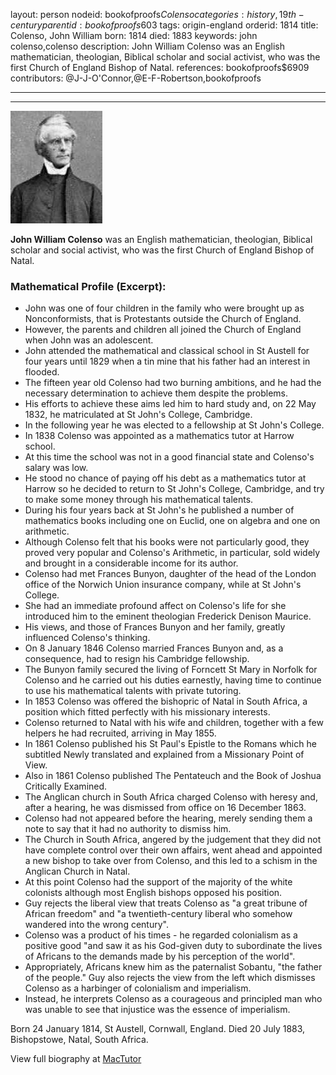 layout: person
nodeid: bookofproofs$Colenso
categories: history,19th-century
parentid: bookofproofs$603
tags: origin-england
orderid: 1814
title: Colenso, John William
born: 1814
died: 1883
keywords: john colenso,colenso
description: John William Colenso was an English mathematician, theologian, Biblical scholar and social activist, who was the first Church of England Bishop of Natal.
references: bookofproofs$6909
contributors: @J-J-O'Connor,@E-F-Robertson,bookofproofs

---



---

![Colenso.jpg](https://github.com/bookofproofs/bookofproofs.github.io/blob/main/_sources/_assets/images/portraits/Colenso.jpg?raw=true)

**John William Colenso** was an English mathematician, theologian, Biblical scholar and social activist, who was the first Church of England Bishop of Natal.

### Mathematical Profile (Excerpt):
* John was one of four children in the family who were brought up as Nonconformists, that is Protestants outside the Church of England.
* However, the parents and children all joined the Church of England when John was an adolescent.
* John attended the mathematical and classical school in St Austell for four years until 1829 when a tin mine that his father had an interest in flooded.
* The fifteen year old Colenso had two burning ambitions, and he had the necessary determination to achieve them despite the problems.
* His efforts to achieve these aims led him to hard study and, on 22 May 1832, he matriculated at St John's College, Cambridge.
* In the following year he was elected to a fellowship at St John's College.
* In 1838 Colenso was appointed as a mathematics tutor at Harrow school.
* At this time the school was not in a good financial state and Colenso's salary was low.
* He stood no chance of paying off his debt as a mathematics tutor at Harrow so he decided to return to St John's College, Cambridge, and try to make some money through his mathematical talents.
* During his four years back at St John's he published a number of mathematics books including one on Euclid, one on algebra and one on arithmetic.
* Although Colenso felt that his books were not particularly good, they proved very popular and Colenso's Arithmetic, in particular, sold widely and brought in a considerable income for its author.
* Colenso had met Frances Bunyon, daughter of the head of the London office of the Norwich Union insurance company, while at St John's College.
* She had an immediate profound affect on Colenso's life for she introduced him to the eminent theologian Frederick Denison Maurice.
* His views, and those of Frances Bunyon and her family, greatly influenced Colenso's thinking.
* On 8 January 1846 Colenso married Frances Bunyon and, as a consequence, had to resign his Cambridge fellowship.
* The Bunyon family secured the living of Forncett St Mary in Norfolk for Colenso and he carried out his duties earnestly, having time to continue to use his mathematical talents with private tutoring.
* In 1853 Colenso was offered the bishopric of Natal in South Africa, a position which fitted perfectly with his missionary interests.
* Colenso returned to Natal with his wife and children, together with a few helpers he had recruited, arriving in May 1855.
* In 1861 Colenso published his St Paul's Epistle to the Romans  which he subtitled Newly translated and explained from a Missionary Point of View.
* Also in 1861 Colenso published The Pentateuch and the Book of Joshua Critically Examined.
* The Anglican church in South Africa charged Colenso with heresy and, after a hearing, he was dismissed from office on 16 December 1863.
* Colenso had not appeared before the hearing, merely sending them a note to say that it had no authority to dismiss him.
* The Church in South Africa, angered by the judgement that they did not have complete control over their own affairs, went ahead and appointed a new bishop to take over from Colenso, and this led to a schism in the Anglican Church in Natal.
* At this point Colenso had the support of the majority of the white colonists although most English bishops opposed his position.
* Guy rejects the liberal view that treats Colenso as "a great tribune of African freedom" and "a twentieth-century liberal who somehow wandered into the wrong century".
* Colenso was a product of his times - he regarded colonialism as a positive good "and saw it as his God-given duty to subordinate the lives of Africans to the demands made by his perception of the world".
* Appropriately, Africans knew him as the paternalist Sobantu, "the father of the people." Guy also rejects the view from the left which dismisses Colenso as a harbinger of colonialism and imperialism.
* Instead, he interprets Colenso as a courageous and principled man who was unable to see that injustice was the essence of imperialism.

Born 24 January 1814, St Austell, Cornwall, England. Died 20 July 1883, Bishopstowe, Natal, South Africa.

View full biography at [MacTutor](https://mathshistory.st-andrews.ac.uk/Biographies/Colenso/)
